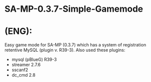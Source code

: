 # SA-MP-0.3.7-Simple-Gamemode
# (ENG):
Easy game mode for SA-MP (0.3.7) which has a system of registration retentive MySQL (plugin v. R39-3). Also used these plugins:

* mysql (pBlueG) R39-3
* streamer 2.7.6
* sscanf2
* dc_cmd 2.8
